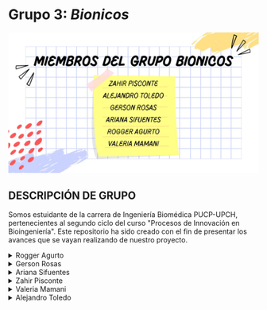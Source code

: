 # Grupo 3: *Bionicos* 
![Presentación](./img/bionicos.jpg)
## DESCRIPCIÓN DE GRUPO
  Somos estuidante de la carrera de Ingeniería Biomédica PUCP-UPCH, pertenecientes al segundo ciclo del curso "Procesos de Innovación en Bioingeniería". Este repositorio ha sido creado con el fin de presentar los avances que se vayan realizando de nuestro proyecto.
<details>
  <summary>Rogger Agurto</summary>
  <div>
    <p>Me llamo Leonardo, me gusta programar</p>
  </div>
</details>
<details>
  <summary>Gerson Rosas</summary>
  <div>
    <p>Hola</p>
  </div>
</details>
<details>
  <summary>Ariana Sifuentes</summary>
  <div>EDAD: 19 AÑOS

  PASATIEMPOS: Disfruto mucho de pasar tiempo con mis amigos, me encanta escuchar música y ver los atardeceres. Despues de terminar el pregado en Ingenieria Biomedica, quiero especializarme en biotecnologia e ingenieria de tejidos y biomateriales</div>
</details>
<details>
  <summary>Zahir Pisconte</summary>
  <div> EDAD: 18 AÑOS 
  <div> PASATIEMPOS: Jugar basquet y cantar en la ducha </div></div>
  
</details>
<details>
  <summary>Valeria Mamani</summary>
  <div> EDAD: 17 AÑOS
  <div> Pasatiempos: Jugar videojuegos, hacer natación, la repostería y mi interés en el área de Ingeniería Biomédica es el área de Tejidos y Biomecánica.</div></div>
</details>
<details>
  <summary>Alejandro Toledo</summary>
<img src="./img/Alejandro.jpeg" alt="Alejandro" width="300"><div> EDAD: 19 AÑOS
<div> Pasatiempoos: Ir al gimnasio, además me gusta pasar tiempo en el laboratorio de bioimpresión de la PUCP, me gustar disfrutar el tiempo con mi familia y con mis amigos, sobre mi interés en el área de Ingeniería Biomédica es el área de Señales e imágenes médicas para poder llegar a la rama de la neuroingeniería, otras ramas que me gustan de la ingeniría biomédica son la ingeniería tisular y biomécanica.
